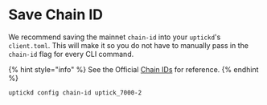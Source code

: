 # Save Chain ID

We recommend saving the mainnet `chain-id` into your `uptickd`'s `client.toml`. This will make it so you do not have to manually pass in the `chain-id` flag for every CLI command.

{% hint style="info" %}
See the Official [Chain IDs](https://docs.uptick.network/basics/chain\_id.html#official-chain-ids) for reference.
{% endhint %}

```Shell
uptickd config chain-id uptick_7000-2
```
